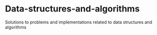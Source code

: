 # Data-structures-and-algorithms
Solutions to problems and implementations related to data structures and algorithms
